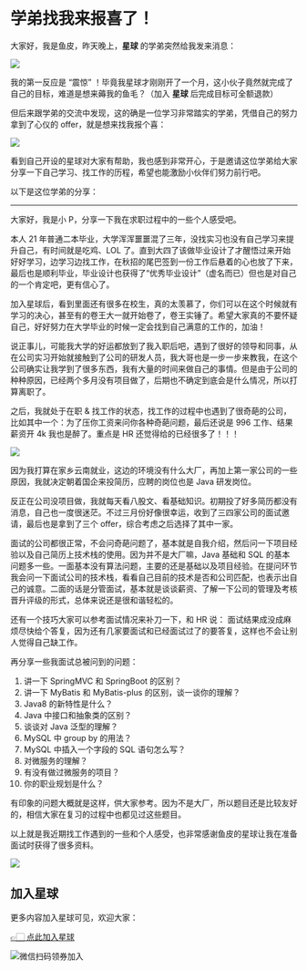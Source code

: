 # 学弟找我来报喜了！

大家好，我是鱼皮，昨天晚上，**星球** 的学弟突然给我发来消息：

![](https://qiniuyun.code-nav.cn/image-20220317175710259.png)

我的第一反应是 “震惊” ！毕竟我星球才刚刚开了一个月，这小伙子竟然就完成了自己的目标，难道是想来薅我的鱼毛？（加入 **星球** 后完成目标可全额退款）

但后来跟学弟的交流中发现，这的确是一位学习非常踏实的学弟，凭借自己的努力拿到了心仪的 offer，就是想来找我报个喜：

![](https://qiniuyun.code-nav.cn/image-20220317180434911.png)

看到自己开设的星球对大家有帮助，我也感到非常开心，于是邀请这位学弟给大家分享一下自己学习、找工作的历程，希望也能激励小伙伴们努力前行吧。

以下是这位学弟的分享：



---



大家好，我是小 P，分享一下我在求职过程中的一些个人感受吧。

本人 21 年普通二本毕业，大学浑浑噩噩混了三年，没找实习也没有自己学习来提升自己，有时间就是吃鸡、LOL 了。直到大四了该做毕业设计了才醒悟过来开始好好学习，边学习边找工作，在秋招的尾巴签到一份工作后悬着的心也放了下来，最后也是顺利毕业，毕业设计也获得了“优秀毕业设计”（虚名而已）但也是对自己的一个肯定吧，更有信心了。

加入星球后，看到里面还有很多在校生，真的太羡慕了，你们可以在这个时候就有学习的决心，甚至有的卷王大一就开始卷了，卷王实锤了。希望大家真的不要怀疑自己，好好努力在大学毕业的时候一定会找到自己满意的工作的，加油！

说正事儿，可能我大学的好运都放到了我入职后吧，遇到了很好的领导和同事，从在公司实习开始就接触到了公司的研发人员，我大哥也是一步一步来教我，在这个公司确实让我学到了很多东西，我有大量的时间来做自己的事情。但是由于公司的种种原因，已经两个多月没有项目做了，后期也不确定到底会是什么情况，所以打算离职了。

之后，我就处于在职 & 找工作的状态，找工作的过程中也遇到了很奇葩的公司，比如其中一个：为了压你工资来问你各种奇葩问题，最后还说是 996 工作、结果薪资开 4k 我也是醉了。重点是 HR 还觉得给的已经很多了！！！

![](https://qiniuyun.code-nav.cn/image-20220317182633798.png)

因为我打算在家乡云南就业，这边的环境没有什么大厂，再加上第一家公司的一些原因，我就决定朝着国企来投简历，应聘的岗位也是 Java 研发岗位。

反正在公司没项目做，我就每天看八股文、看基础知识。初期投了好多简历都没有消息，自己也一度很迷茫。不过三月份好像很幸运，收到了三四家公司的面试邀请，最后也是拿到了三个 offer，综合考虑之后选择了其中一家。

面试的公司都很正常，不会问奇葩问题了，基本就是自我介绍，然后问一下项目经验以及自己简历上技术栈的使用。因为并不是大厂嘛，Java 基础和 SQL 的基本问题多一些。一面基本没有算法问题，主要的还是基础以及项目经验。在提问环节我会问一下面试公司的技术栈，看看自己目前的技术是否和公司匹配，也表示出自己的诚意。二面的话是分管面试，基本就是谈谈薪资、了解一下公司的管理及考核晋升评级的形式，总体来说还是很和谐轻松的。

还有一个技巧大家可以参考面试情况来补刀一下，和 HR 说： 面试结果成没成麻烦尽快给个答复，因为还有几家要面试和已经面试过了的要答复，这样也不会让别人觉得自己缺工作。

再分享一些我面试总被问到的问题：

1. 讲一下 SpringMVC 和 SpringBoot 的区别？
2. 讲一下 MyBatis 和 MyBatis-plus 的区别，谈一谈你的理解？
3. Java8 的新特性是什么？
4. Java 中接口和抽象类的区别？
5. 谈谈对 Java 泛型的理解？
6. MySQL 中 group by 的用法？
7. MySQL 中插入一个字段的 SQL 语句怎么写？
8. 对微服务的理解？
9. 有没有做过微服务的项目？
10. 你的职业规划是什么？

有印象的问题大概就是这样，供大家参考。因为不是大厂，所以题目还是比较友好的，相信大家在复习的过程中也都见过这些题目。

以上就是我近期找工作遇到的一些和个人感受，也非常感谢鱼皮的星球让我在准备面试时获得了很多资料。

![](https://qiniuyun.code-nav.cn/image-20220317183337733.png)



## 加入星球

更多内容加入星球可见，欢迎大家：

[👉🏻 点此加入星球](https://yuyuanweb.feishu.cn/wiki/SDtMwjR1DituVpkz5MLc3fZLnzb)

![微信扫码领券加入](https://www.codefather.cn/img/%E7%9F%A5%E8%AF%86%E6%98%9F%E7%90%83%E6%89%AB%E7%A0%81.jpeg)
